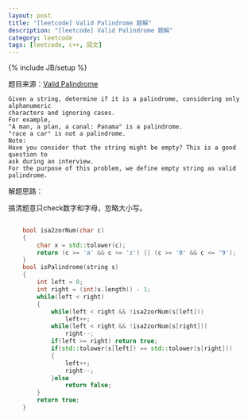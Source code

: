 ```yaml
---
layout: post
title: "[leetcode] Valid Palindrome 题解"
description: "[leetcode] Valid Palindrome 题解"
category: leetcode 
tags: [leetcode, c++, 回文]
---
```

{% include JB/setup %}


题目来源：[Valid Palindrome](https://oj.leetcode.com/problems/valid-palindrome/)

>

    Given a string, determine if it is a palindrome, considering only alphanumeric
    characters and ignoring cases.
    For example,
    "A man, a plan, a canal: Panama" is a palindrome.
    "race a car" is not a palindrome.
    Note:
    Have you consider that the string might be empty? This is a good question to
    ask during an interview.
    For the purpose of this problem, we define empty string as valid palindrome.

解题思路：

搞清题意只check数字和字母，忽略大小写。

```cpp
	
	bool isa2zorNum(char c)    {        char x = std::tolower(c);        return (c >= 'a' && c <= 'z') || (c >= '0' && c <= '9');    }    bool isPalindrome(string s)     {        int left = 0;         int right = (int)s.length() - 1;        while(left < right)        {            while(left < right && !isa2zorNum(s[left]))                left++;            while(left < right && !isa2zorNum(s[right]))                right--;            if(left >= right) return true;            if(std::tolower(s[left]) == std::tolower(s[right]))            {                left++;                right--;            }else                return false;        }        return true;    }
```

